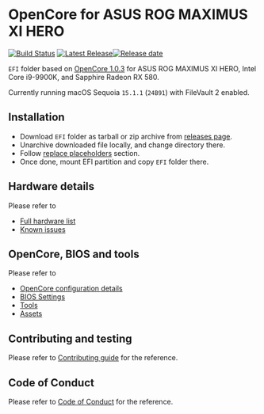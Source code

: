 # OpenCore for ASUS ROG MAXIMUS XI HERO

[![Build Status](https://github.com/vovinacci/OpenCore-ASUS-ROG-MAXIMUS-XI-HERO/workflows/test/badge.svg)](https://github.com/vovinacci/OpenCore-ASUS-ROG-MAXIMUS-XI-HERO/actions?query=workflow%3Atest++branch%3Amaster+) [![Latest Release](https://img.shields.io/github/v/release/vovinacci/OpenCore-ASUS-ROG-MAXIMUS-XI-HERO)](https://github.com/vovinacci/OpenCore-ASUS-ROG-MAXIMUS-XI-HERO/releases)[![Release date](https://img.shields.io/github/release-date/vovinacci/OpenCore-ASUS-ROG-MAXIMUS-XI-HERO.svg?label=)](https://github.com/vovinacci/OpenCore-ASUS-ROG-MAXIMUS-XI-HERO/releases)

`EFI` folder based on [OpenCore 1.0.3](https://github.com/acidanthera/OpenCorePkg/releases/tag/1.0.3) for ASUS ROG MAXIMUS XI HERO, Intel Core i9-9900K, and
Sapphire Radeon RX 580.

Currently running macOS Sequoia `15.1.1` (`24B91`) with FileVault 2 enabled.

## Installation

- Download `EFI` folder as tarball or zip archive from [releases page](https://github.com/vovinacci/OpenCore-ASUS-ROG-MAXIMUS-XI-HERO/releases).
- Unarchive downloaded file locally, and change directory there.
- Follow [replace placeholders](docs/contributing.md#replace-placeholders) section.
- Once done, mount EFI partition and copy `EFI` folder there.

## Hardware details

Please refer to

- [Full hardware list](docs/hardware.md)
- [Known issues](docs/known-issues.md)

## OpenCore, BIOS and tools

Please refer to

- [OpenCore configuration details](docs/opencore.md)
- [BIOS Settings](docs/bios.md)
- [Tools](tools/README.md)
- [Assets](assets/README.md)

## Contributing and testing

Please refer to [Contributing guide](docs/contributing.md) for the reference.

## Code of Conduct

Please refer to [Code of Conduct](CODE_OF_CONDUCT.md) for the reference.

